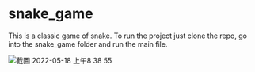 # snake_game
This is a classic game of snake.
To run the project just clone the repo, go into the snake_game folder and run the main file.

![截圖 2022-05-18 上午8 38 55](https://user-images.githubusercontent.com/104964820/168934151-f36e5ec0-5a4c-4084-b496-3f5ccfa8b3f6.png)
